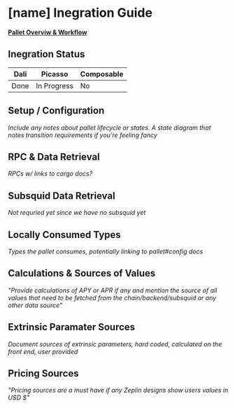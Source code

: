 # [name] Inegration Guide

[**Pallet Overviw & Workflow**](../pallet-name.md)

## Inegration Status

| Dali | Picasso     | Composable |
| ---- | ----------- | ---------- |
| Done | In Progress | No         |

## Setup / Configuration

*Include any notes about pallet lifecycle or states. A state diagram that notes
transition requirements if you're feeling fancy*

## RPC & Data Retrieval

*RPCs w/ links to cargo docs?*

## Subsquid Data Retrieval

*Not requried yet since we have no subsquid yet*

## Locally Consumed Types

*Types the pallet consumes, potentially linking to pallet#config docs*

## Calculations & Sources of Values

*"Provide calculations of APY or APR if any and mention the source of all values
that need to be fetched from the chain/backend/subsquid or any other data
source"*

## Extrinsic Paramater Sources

*Document sources of extrinsic parameters, hard coded, calculated on the front
end, user provided*

## Pricing Sources

*"Pricing sources are a must have if any Zeplin designs show users values in USD
$"*
